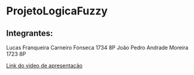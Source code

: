 # ProjetoLogicaFuzzy
## Integrantes:
Lucas Franqueira Carneiro Fonseca 1734 8P
João Pedro Andrade Moreira 1723 8P

[Link do video de apresentação](https://drive.google.com/file/d/1g59di-J2sF47d5jekCI3boetEtlqlUMx/view?usp=sharing)
